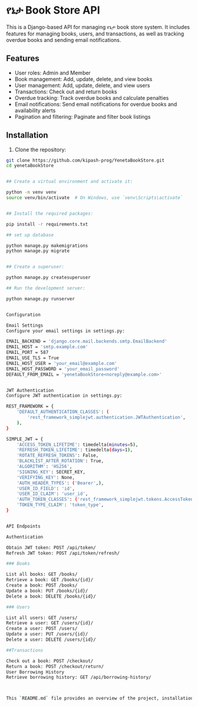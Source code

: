 # የኔታ Book Store API

This is a Django-based API for managing የኔታ book store system. It includes features for managing books, users, and transactions, as well as tracking overdue books and sending email notifications.

## Features

- User roles: Admin and Member
- Book management: Add, update, delete, and view books
- User management: Add, update, delete, and view users
- Transactions: Check out and return books
- Overdue tracking: Track overdue books and calculate penalties
- Email notifications: Send email notifications for overdue books and availability alerts
- Pagination and filtering: Paginate and filter book listings

## Installation

1. Clone the repository:

```sh
git clone https://github.com/kipash-prog/YenetaBookStore.git
cd yenetaBookStore


## Create a virtual environment and activate it:

python -m venv venv
source venv/bin/activate  # On Windows, use `venv\Scripts\activate`


## Install the required packages:

pip install -r requirements.txt

## set up database

python manage.py makemigrations
python manage.py migrate


## Create a superuser:

python manage.py createsuperuser

## Run the development server:

python manage.py runserver


Configuration

Email Settings
Configure your email settings in settings.py:

EMAIL_BACKEND = 'django.core.mail.backends.smtp.EmailBackend'
EMAIL_HOST = 'smtp.example.com'
EMAIL_PORT = 587
EMAIL_USE_TLS = True
EMAIL_HOST_USER = 'your_email@example.com'
EMAIL_HOST_PASSWORD = 'your_email_password'
DEFAULT_FROM_EMAIL = 'yenetaBookStore<noreply@example.com>'


JWT Authentication
Configure JWT authentication in settings.py:

REST_FRAMEWORK = {
    'DEFAULT_AUTHENTICATION_CLASSES': (
        'rest_framework_simplejwt.authentication.JWTAuthentication',
    ),
}

SIMPLE_JWT = {
    'ACCESS_TOKEN_LIFETIME': timedelta(minutes=5),
    'REFRESH_TOKEN_LIFETIME': timedelta(days=1),
    'ROTATE_REFRESH_TOKENS': False,
    'BLACKLIST_AFTER_ROTATION': True,
    'ALGORITHM': 'HS256',
    'SIGNING_KEY': SECRET_KEY,
    'VERIFYING_KEY': None,
    'AUTH_HEADER_TYPES': ('Bearer',),
    'USER_ID_FIELD': 'id',
    'USER_ID_CLAIM': 'user_id',
    'AUTH_TOKEN_CLASSES': ('rest_framework_simplejwt.tokens.AccessToken',),
    'TOKEN_TYPE_CLAIM': 'token_type',
}


API Endpoints

Authentication

Obtain JWT token: POST /api/token/
Refresh JWT token: POST /api/token/refresh/

### Books

List all books: GET /books/
Retrieve a book: GET /books/{id}/
Create a book: POST /books/
Update a book: PUT /books/{id}/
Delete a book: DELETE /books/{id}/

### Users

List all users: GET /users/
Retrieve a user: GET /users/{id}/
Create a user: POST /users/
Update a user: PUT /users/{id}/
Delete a user: DELETE /users/{id}/

##Transactions

Check out a book: POST /checkout/
Return a book: POST /checkout/return/
User Borrowing History
Retrieve borrowing history: GET /api/borrowing-history/



This `README.md` file provides an overview of the project, installation instructions, configuration details, and API endpoints. Adjust the content as needed to fit your specific project details.

